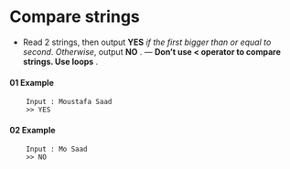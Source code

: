 # Compare strings

- Read 2 strings, then output **YES** *if the first bigger than or equal to second*. *Otherwise*, output **NO** .
— **Don’t use < operator to compare strings. Use loops** .
#### 01 Example
```
    Input : Moustafa Saad
    >> YES
```
#### 02 Example
```
    Input : Mo Saad
    >> NO
```